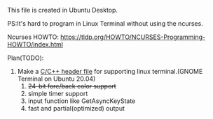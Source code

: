 This file is created in Ubuntu Desktop.

PS:It's hard to program in Linux Terminal without using the ncurses.

Ncurses HOWTO:
https://tldp.org/HOWTO/NCURSES-Programming-HOWTO/index.html

Plan(TODO):

1. Make a [C/C++ header file](https://github.com/OpenGreatDream/MinConsole/blob/main/linux/cengine.h) for supporting linux terminal.(GNOME Terminal on Ubuntu 20.04)
    1. <del>24-bit fore/back color support</del>
    2. simple timer support
    3. input function like GetAsyncKeyState
    4. fast and partial(optimized) output